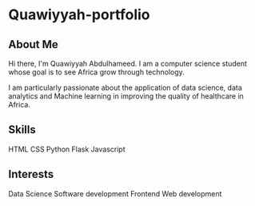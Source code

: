 # Quawiyyah-portfolio

## About Me
Hi there, I'm Quawiyyah Abdulhameed. I am a computer science student whose goal is to see Africa grow through technology.

I am particularly passionate about the application of data science, data analytics and Machine learning in improving the quality of healthcare in Africa.

## Skills
HTML
CSS
Python
Flask 
Javascript

## Interests
Data Science
Software development
Frontend Web development